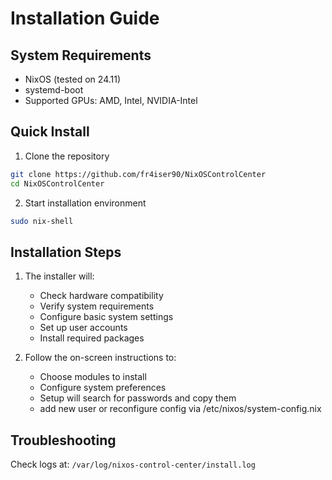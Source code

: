 # Installation Guide

## System Requirements

- NixOS (tested on 24.11)
- systemd-boot
- Supported GPUs: AMD, Intel, NVIDIA-Intel

## Quick Install

1. Clone the repository

```bash
git clone https://github.com/fr4iser90/NixOSControlCenter
cd NixOSControlCenter
```

2. Start installation environment

```bash
sudo nix-shell
```

## Installation Steps

1. The installer will:
   - Check hardware compatibility
   - Verify system requirements
   - Configure basic system settings
   - Set up user accounts
   - Install required packages
  
2. Follow the on-screen instructions to:
   - Choose modules to install
   - Configure system preferences
   - Setup will search for passwords and copy them
   - add new user or reconfigure config via /etc/nixos/system-config.nix


## Troubleshooting

Check logs at: `/var/log/nixos-control-center/install.log`